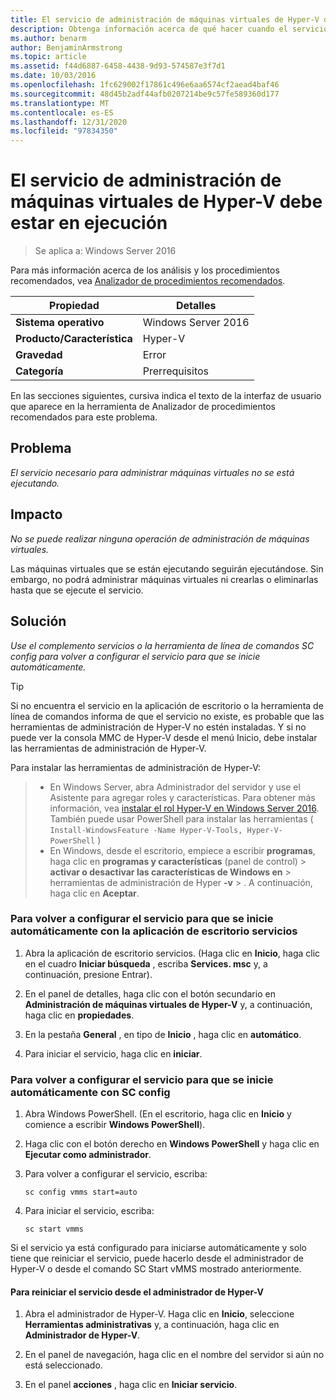 ```yaml
---
title: El servicio de administración de máquinas virtuales de Hyper-V debe estar en ejecución
description: Obtenga información acerca de qué hacer cuando el servicio necesario para administrar máquinas virtuales no se está ejecutando.
ms.author: benarm
author: BenjaminArmstrong
ms.topic: article
ms.assetid: f44d6887-6458-4438-9d93-574587e3f7d1
ms.date: 10/03/2016
ms.openlocfilehash: 1fc629002f17861c496e6aa6574cf2aead4baf46
ms.sourcegitcommit: 48d45b2adf44afb0207214be9c57fe589360d177
ms.translationtype: MT
ms.contentlocale: es-ES
ms.lasthandoff: 12/31/2020
ms.locfileid: "97834350"
---
```

# <a name="the-hyper-v-virtual-machine-management-service-must-be-running"></a>El servicio de administración de máquinas virtuales de Hyper-V debe estar en ejecución

>Se aplica a: Windows Server 2016

Para más información acerca de los análisis y los procedimientos recomendados, vea [Analizador de procedimientos recomendados](https://go.microsoft.com/fwlink/?LinkId=122786).

|Propiedad|Detalles|
|-|-|
|**Sistema operativo**|Windows Server 2016|
|**Producto/Característica**|Hyper-V|
|**Gravedad**|Error|
|**Categoría**|Prerrequisitos|

En las secciones siguientes, cursiva indica el texto de la interfaz de usuario que aparece en la herramienta de Analizador de procedimientos recomendados para este problema.

## <a name="issue"></a>Problema

*El servicio necesario para administrar máquinas virtuales no se está ejecutando.*

## <a name="impact"></a>Impacto

*No se puede realizar ninguna operación de administración de máquinas virtuales.*

Las máquinas virtuales que se están ejecutando seguirán ejecutándose. Sin embargo, no podrá administrar máquinas virtuales ni crearlas o eliminarlas hasta que se ejecute el servicio.

## <a name="resolution"></a>Solución

*Use el complemento servicios o la herramienta de línea de comandos SC config para volver a configurar el servicio para que se inicie automáticamente.*

> [!TIP]
> Si no encuentra el servicio en la aplicación de escritorio o la herramienta de línea de comandos informa de que el servicio no existe, es probable que las herramientas de administración de Hyper-V no estén instaladas.
Y si no puede ver la consola MMC de Hyper-V desde el menú Inicio, debe instalar las herramientas de administración de Hyper-V.

Para instalar las herramientas de administración de Hyper-V:
>
> - En Windows Server, abra Administrador del servidor y use el Asistente para agregar roles y características. Para obtener más información, vea [instalar el rol Hyper-V en Windows Server 2016](../get-started/Install-the-Hyper-V-role-on-Windows-Server.md).  También puede usar PowerShell para instalar las herramientas ( `Install-WindowsFeature -Name Hyper-V-Tools, Hyper-V-PowerShell` )
> - En Windows, desde el escritorio, empiece a escribir **programas**, haga clic en **programas y características** (panel de control) > **activar o desactivar las características de Windows en**  >  herramientas de administración de Hyper **-v**  >  . A continuación, haga clic en **Aceptar**.

### <a name="to-reconfigure-the-service-to-start-automatically-using-the-services-desktop-app"></a>Para volver a configurar el servicio para que se inicie automáticamente con la aplicación de escritorio servicios

1.  Abra la aplicación de escritorio servicios. (Haga clic en **Inicio**, haga clic en el cuadro **Iniciar búsqueda** , escriba **Services. msc** y, a continuación, presione Entrar).

2.  En el panel de detalles, haga clic con el botón secundario en **Administración de máquinas virtuales de Hyper-V** y, a continuación, haga clic en **propiedades**.

3.  En la pestaña **General** , en tipo de **Inicio** , haga clic en **automático**.

4.  Para iniciar el servicio, haga clic en **iniciar**.

### <a name="to-reconfigure-the-service-to-start-automatically-using-sc-config"></a>Para volver a configurar el servicio para que se inicie automáticamente con SC config

1.  Abra Windows PowerShell. (En el escritorio, haga clic en **Inicio** y comience a escribir **Windows PowerShell**).

2.  Haga clic con el botón derecho en **Windows PowerShell** y haga clic en **Ejecutar como administrador**.

3.  Para volver a configurar el servicio, escriba:

    ```
    sc config vmms start=auto
    ```

4.  Para iniciar el servicio, escriba:

    ```
    sc start vmms
    ```

Si el servicio ya está configurado para iniciarse automáticamente y solo tiene que reiniciar el servicio, puede hacerlo desde el administrador de Hyper-V o desde el comando SC Start vMMS mostrado anteriormente.

#### <a name="to-restart-the-service-from-hyper-v-manager"></a>Para reiniciar el servicio desde el administrador de Hyper-V

1.  Abra el administrador de Hyper-V. Haga clic en **Inicio**, seleccione **Herramientas administrativas** y, a continuación, haga clic en **Administrador de Hyper-V**.

2.  En el panel de navegación, haga clic en el nombre del servidor si aún no está seleccionado.

3.  En el panel **acciones** , haga clic en **Iniciar servicio**.



